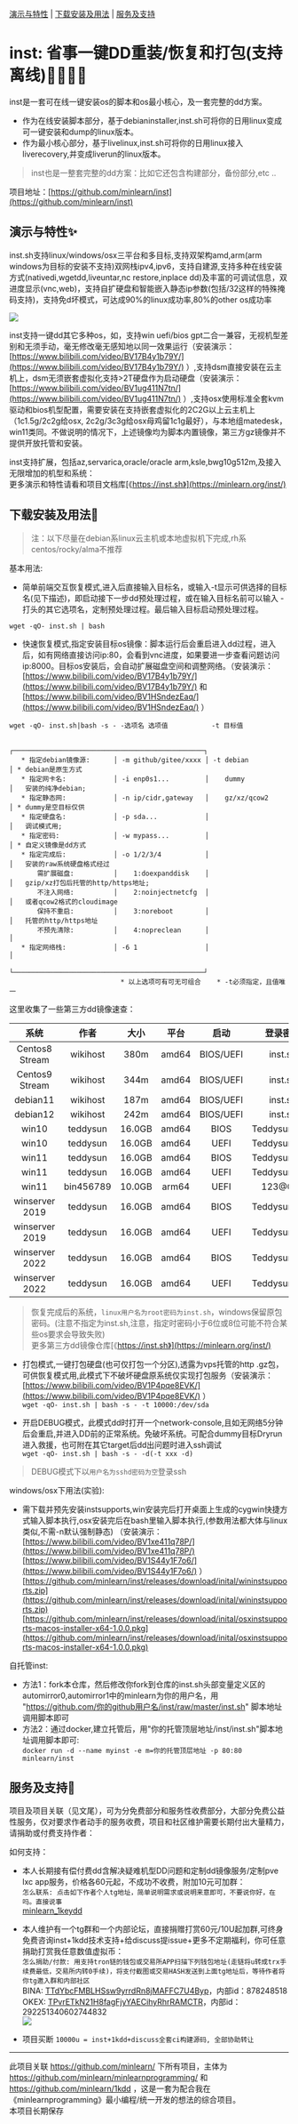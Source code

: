 [演示与特性](#演示与特性) | [下载安装及用法](#下载安装及用法) | [服务及支持](#服务及支持)

inst: 省事一键DD重装/恢复和打包(支持离线)🚀🚀🎉🎉
=====

inst是一套可在线一键安装os的脚本和os最小核心，及一套完整的dd方案。   

 * 作为在线安装脚本部分，基于debianinstaller,inst.sh可将你的日用linux变成可一键安装和dump的linux版本。    
 * 作为最小核心部分，基于livelinux,inst.sh可将你的日用linux接入liverecovery,并变成liverun的linux版本。    

> inst也是一整套完整的dd方案：比如它还包含构建部分，备份部分,etc ..

项目地址：[https://github.com/minlearn/inst](https://github.com/minlearn/inst)

演示与特性✨
-----

inst.sh支持linux/windows/osx三平台和多目标,支持双架构amd,arm(arm windows为目标的安装不支持)双网栈ipv4,ipv6，支持自建源,支持多种在线安装方式(nativedi,wgetdd,liveuntar,nc restore,inplace dd)及丰富的可调试信息，双进度显示(vnc,web)，支持自扩硬盘和智能嵌入静态ip参数(包括/32这样的特殊掩码支持)，支持免d坏模式，可达成90%的linux成功率,80%的other os成功率  

![](https://github.com/minlearn/minlearnprogramming/raw/master/_build/assets/inst.png)

inst支持一键dd其它多种os，如，支持win uefi/bios gpt二合一兼容，无视机型差别和无须手动，毫无修改毫无感知地以同一效果运行（安装演示：[https://www.bilibili.com/video/BV17B4y1b79Y/](https://www.bilibili.com/video/BV17B4y1b79Y/) ）,支持dsm直接安装在云主机上，dsm无须嵌套虚拟化支持>2T硬盘作为启动硬盘（安装演示：[https://www.bilibili.com/video/BV1ug411N7tn/](https://www.bilibili.com/video/BV1ug411N7tn/) ）,支持osx使用标准全套kvm驱动和bios机型配置，需要安装在支持嵌套虚拟化的2C2G以上云主机上（1c1.5g/2c2g给osx, 2c2g/3c3g给osx母鸡留1c1g最好），与本地组matedesk，win11类同。不做说明的情况下，上述镜像均为脚本内置镜像，第三方gz镜像并不提供开放托管和安装。  

inst支持扩展，包括az,servarica,oracle/oracle arm,ksle,bwg10g512m,及接入无限增加的机型和系统：   
更多演示和特性请看和项目文档库[《https://inst.sh》](https://minlearn.org/inst/)



下载安装及用法📄
-----

> 注：以下尽量在debian系linux云主机或本地虚拟机下完成,rh系centos/rocky/alma不推荐  

基本用法:  

 * 简单前端交互恢复模式,进入后直接输入目标名，或输入-t显示可供选择的目标名(见下描述)，即启动接下一步dd预处理过程，或在输入目标名前可以输入 -打头的其它选项名，定制预处理过程。最后输入目标启动预处理过程。  
```
wget -qO- inst.sh | bash
```   

 * 快速恢复模式,指定安装目标os镜像：脚本运行后会重启进入dd过程，进入后，如有网络直接访问ip:80，会看到vnc进度，如果要进一步查看问题访问ip:8000。目标os安装后，会自动扩展磁盘空间和调整网络。（安装演示：[https://www.bilibili.com/video/BV17B4y1b79Y/](https://www.bilibili.com/video/BV17B4y1b79Y/) 和 [https://www.bilibili.com/video/BV1HSndezEaq/](https://www.bilibili.com/video/BV1HSndezEaq/) ）  
```
wget -qO- inst.sh|bash -s - -选项名 选项值           -t 目标值

     　　　　　             ┌────────────────────────────────────────────────┐
   * 指定debian镜像源:      │ -m github/gitee/xxxx │ -t debian               │ * debian是原生方式
   * 指定网卡名:            │ -i enp0s1...         │    dummy                │   安装的纯净debian;
   * 指定静态网:            │ -n ip/cidr,gateway   │    gz/xz/qcow2          │ * dummy是空目标仅供
   * 指定硬盘名:            │ -p sda...            │                         │   调试模式用;
   * 指定密码:　            │ -w mypass...         │                         │ * 自定义镜像是dd方式
   * 指定完成后:            │ -o 1/2/3/4           │                         │   安装的raw系统硬盘格式经过
       需扩展磁盘:          │    1:doexpanddisk    │                         │   gzip/xz打包后托管的http/https地址;
       不注入网络:          │    2:noinjectnetcfg  │                         │   或者qcow2格式的cloudimage
       保持不重启:          │    3:noreboot        │                         │   托管的http/https地址
       不预先清除:          │    4:nopreclean      │                         │  
   * 指定网络栈:            │ -6 1                 │                         │
     　　　　　             └────────────────────────────────────────────────┘                                             
                            * 以上选项可有可无可组合    * -t必须指定，且值唯一
```

这里收集了一些第三方dd镜像速查：

| 系统              | 作者         | 大小      | 平台   | 启动        | 登录密码        | 直链(右键复制) |
| :------:         | :-:          | :-:      | :-:   | :-:         | :-:           | :-: |
| Centos8 Stream   | wikihost     | 380m     | amd64 | BIOS/UEFI   | inst.sh       | [centos8-stream.qcow2](https://down.idc.wiki/Image/realServer-Template/2024-08-05/qcow2/centos8-stream.qcow2) |
| Centos9 Stream   | wikihost     | 344m     | amd64 | BIOS/UEFI   | inst.sh       | [centos9-stream.qcow2](https://down.idc.wiki/Image/realServer-Template/2024-08-05/qcow2/centos9-stream.qcow2) |
| debian11         | wikihost     | 187m     | amd64 | BIOS/UEFI   | inst.sh       | [debian11.qcow2](https://down.idc.wiki/Image/realServer-Template/2024-08-05/qcow2/debian11.qcow2) |
| debian12         | wikihost     | 242m     | amd64 | BIOS/UEFI   | inst.sh       | [debian12.qcow2](https://down.idc.wiki/Image/realServer-Template/2024-08-05/qcow2/debian12.qcow2) |
| win10            | teddysun     | 16.0GB   | amd64 | BIOS        | Teddysun.com  | [zh-cn_windows10_ltsc.xz](https://file.1323123.xyz/dd/windows/teddysun/zh-cn_windows10_ltsc.xz) |
| win10            | teddysun     | 16.0GB   | amd64 | UEFI        | Teddysun.com  | [zh-cn_win10_ltsc_uefi.xz](https://file.1323123.xyz/dd/windows/teddysun/zh-cn_win10_ltsc_uefi.xz) |
| win11            | teddysun     | 16.0GB   | amd64 | BIOS        | Teddysun.com  | [zh-cn_windows11_22h2.xz](https://file.1323123.xyz/dd/windows/teddysun/zh-cn_windows11_22h2.xz) |
| win11            | teddysun     | 16.0GB   | amd64 | UEFI        | Teddysun.com  | [zh-cn_windows11_22h2_uefi.xz](https://file.1323123.xyz/dd/windows/teddysun/zh-cn_windows11_22h2_uefi.xz) |
| win11            | bin456789    | 10.0GB   | arm64 | UEFI        | 123@@@        | [win11_arm64_10g_123%40%40%40.xz](https://r2.hotdog.eu.org/en-us_windows_11_enterprise_ltsc_2024_arm64_10g_123%40%40%40.xz) |
| winserver 2019   | teddysun     | 16.0GB   | amd64 | BIOS        | Teddysun.com  | [cn_win2019.xz](https://file.1323123.xyz/dd/windows/teddysun/cn_win2019.xz) |
| winserver 2019   | teddysun     | 16.0GB   | amd64 | UEFI        | Teddysun.com  | [cn_win2019_uefi.xz](https://file.1323123.xyz/dd/windows/teddysun/cn_win2019_uefi.xz) |
| winserver 2022   | teddysun     | 16.0GB   | amd64 | BIOS        | Teddysun.com  | [zh-cn_win2022.xz](https://file.1323123.xyz/dd/windows/teddysun/zh-cn_win2022.xz) |
| winserver 2022   | teddysun     | 16.0GB   | amd64 | UEFI        | Teddysun.com  | [zh-cn_win2022_uefi.xz](https://file.1323123.xyz/dd/windows/teddysun/zh-cn_win2022_uefi.xz) |
  
> 恢复完成后的系统，```linux用户名为root密码为inst.sh```，windows保留原包密码。(注意不指定为inst.sh,注意，指定时密码小于6位或8位可能不符合某些os要求会导致失败)   
> 更多第三方dd镜像仓库[《https://inst.sh》](https://minlearn.org/inst/)

 * 打包模式,一键打包硬盘(也可仅打包一个分区),透露为vps托管的http .gz包，可供恢复模式用,此模式下不破坏硬盘原系统仅实现打包服务（安装演示：[https://www.bilibili.com/video/BV1P4pqe8EVK/](https://www.bilibili.com/video/BV1P4pqe8EVK/) ）  
`wget -qO- inst.sh | bash -s - -t 10000:/dev/sda`  

 * 开启DEBUG模式，此模式dd时打开一个network-console,且如无网络5分钟后会重启,并进入DD前的正常系统。免破坏系统。可配合dummy目标Dryrun进入救援，也可附在其它target后dd出问题时进入ssh调试  
`wget -qO- inst.sh | bash -s - -d(-t xxx -d)`  

> DEBUG模式下以```用户名为sshd密码为空```登录ssh 


windows/osx下用法(实验):   

 * 需下载并预先安装instsupports,win安装完后打开桌面上生成的cygwin快捷方式输入脚本执行,osx安装完后在bash里输入脚本执行,(参数用法都大体与linux类似,不需-n默认强制静态) （安装演示：[https://www.bilibili.com/video/BV1xe411q78P/](https://www.bilibili.com/video/BV1xe411q78P/) [https://www.bilibili.com/video/BV1S44y1F7o6/](https://www.bilibili.com/video/BV1S44y1F7o6/) ）   
[https://github.com/minlearn/inst/releases/download/inital/wininstsupports.zip](https://github.com/minlearn/inst/releases/download/inital/wininstsupports.zip)  
[https://github.com/minlearn/inst/releases/download/inital/osxinstsupports-macos-installer-x64-1.0.0.pkg](https://github.com/minlearn/inst/releases/download/inital/osxinstsupports-macos-installer-x64-1.0.0.pkg)  

自托管inst:   

 * 方法1：fork本仓库，然后修改你fork到仓库的inst.sh头部变量定义区的automirror0,automirror1中的minlearn为你的用户名，用 "https://github.com/你的github用户名/inst/raw/master/inst.sh" 脚本地址调用脚本即可  
 * 方法2：通过docker,建立托管后，用"你的托管顶层地址/inst/inst.sh"脚本地址调用脚本即可:  
`docker run -d --name myinst -e m=你的托管顶层地址 -p 80:80 minlearn/inst`  


服务及支持👀
-----

项目及项目关联（见文尾），可为分免费部分和服务性收费部分，大部分免费公益性服务，仅对要求作者动手的服务收费，项目和社区维护需要长期付出大量精力，请捐助或付费支持作者：  

如何支持：

 * 本人长期接有偿付费dd含解决疑难机型DD问题和定制dd镜像服务/定制pve lxc app服务，价格各60元起，不成功不收费，附加10元可加群：  
`怎么联系: 点击如下作者个人tg地址，简单说明需求或说明来意即可，不要说你好，在吗。直接说事`  
[minlearn_1keydd](https://t.me/minlearn_1keydd)

 * 本人维护有一个tg群和一个内部论坛，直接捐赠打赏60元/10U起加群,可终身免费咨询inst+1kdd技术支持+给discuss提issue+更多不定期福利，你可任意捐助打赏我任意数值虚拟币：  
`怎么捐助/付款: 用支持tron链的钱包或交易所APP扫描下列钱包地址(走链将u转成trx手续费最低，交易所内转0手续)，将支付截图或交易HASH发送到上面tg地址后，等待作者将你tg邀入群和内部社区`  
BINA: [TTdYbcFMBLHSsw9yrrdRn8jMAFFC7U4Byp](https://tronscan.io/#/address/TTdYbcFMBLHSsw9yrrdRn8jMAFFC7U4Byp)，内部id：878248518  
OKEX: [TPvrETkN21H8fagFjyYAECihyRhrRAMCTR](https://tronscan.io/#/address/TPvrETkN21H8fagFjyYAECihyRhrRAMCTR)，内部id：292251340602744832  
![](https://github.com/minlearn/minlearnprogramming/raw/master/_build/assets/donate.png)

* 项目买断
`10000u = inst+1kdd+discuss全套ci构建源码, 全部协助转让`

-----

此项目关联 https://github.com/minlearn/ 下所有项目，主体为 https://github.com/minlearn/minlearnprogramming/ 和 https://github.com/minlearn/1kdd ，这是一套为配合我在《minlearnprogramming》最小编程/统一开发的想法的综合项目。  
本项目长期保存

